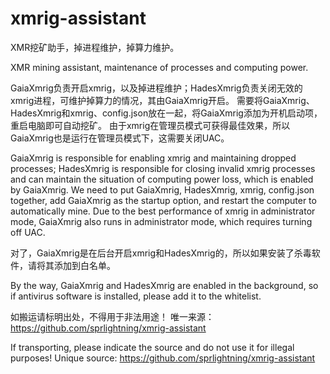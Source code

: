 # xmrig-assistant
XMR挖矿助手，掉进程维护，掉算力维护。

XMR mining assistant, maintenance of processes and computing power.

GaiaXmrig负责开启xmrig，以及掉进程维护；HadesXmrig负责关闭无效的xmrig进程，可维护掉算力的情况，其由GaiaXmrig开启。
需要将GaiaXmrig、HadesXmrig和xmrig、config.json放在一起，将GaiaXmrig添加为开机启动项，重启电脑即可自动挖矿。
由于xmrig在管理员模式可获得最佳效果，所以GaiaXmrig也是运行在管理员模式下，这需要关闭UAC。

GaiaXmrig is responsible for enabling xmrig and maintaining dropped processes; HadesXmrig is responsible for closing invalid xmrig processes and can maintain the situation of computing power loss, which is enabled by GaiaXmrig.
We need to put GaiaXmrig, HadesXmrig, xmrig, config.json together, add GaiaXmrig as the startup option, and restart the computer to automatically mine.
Due to the best performance of xmrig in administrator mode, GaiaXmrig also runs in administrator mode, which requires turning off UAC.

对了，GaiaXmrig是在后台开启xmrig和HadesXmrig的，所以如果安装了杀毒软件，请将其添加到白名单。

By the way, GaiaXmrig and HadesXmrig are enabled in the background, so if antivirus software is installed, please add it to the whitelist.

如搬运请标明出处，不得用于非法用途！
唯一来源：https://github.com/sprlightning/xmrig-assistant

If transporting, please indicate the source and do not use it for illegal purposes!
Unique source: https://github.com/sprlightning/xmrig-assistant

